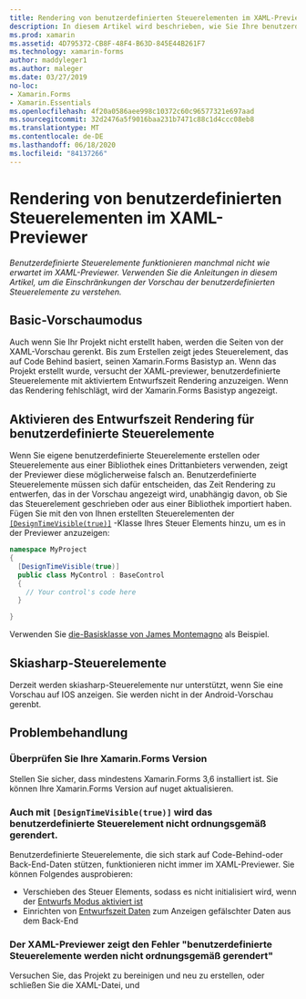 ```yaml
---
title: Rendering von benutzerdefinierten Steuerelementen im XAML-Previewer
description: In diesem Artikel wird beschrieben, wie Sie Ihre benutzerdefinierten Steuerelemente im XAML-Previewer anzeigen.
ms.prod: xamarin
ms.assetid: 4D795372-CB8F-48F4-B63D-845E44B261F7
ms.technology: xamarin-forms
author: maddyleger1
ms.author: maleger
ms.date: 03/27/2019
no-loc:
- Xamarin.Forms
- Xamarin.Essentials
ms.openlocfilehash: 4f20a0586aee998c10372c60c96577321e697aad
ms.sourcegitcommit: 32d2476a5f9016baa231b7471c88c1d4ccc08eb8
ms.translationtype: MT
ms.contentlocale: de-DE
ms.lasthandoff: 06/18/2020
ms.locfileid: "84137266"
---
```

# <a name="render-custom-controls-in-the-xaml-previewer"></a>Rendering von benutzerdefinierten Steuerelementen im XAML-Previewer

_Benutzerdefinierte Steuerelemente funktionieren manchmal nicht wie erwartet im XAML-Previewer. Verwenden Sie die Anleitungen in diesem Artikel, um die Einschränkungen der Vorschau der benutzerdefinierten Steuerelemente zu verstehen._

## <a name="basic-preview-mode"></a>Basic-Vorschaumodus

Auch wenn Sie Ihr Projekt nicht erstellt haben, werden die Seiten von der XAML-Vorschau gerenkt. Bis zum Erstellen zeigt jedes Steuerelement, das auf Code Behind basiert, seinen Xamarin.Forms Basistyp an. Wenn das Projekt erstellt wurde, versucht der XAML-previewer, benutzerdefinierte Steuerelemente mit aktiviertem Entwurfszeit Rendering anzuzeigen. Wenn das Rendering fehlschlägt, wird der Xamarin.Forms Basistyp angezeigt.

## <a name="enable-design-time-rendering-for-custom-controls"></a>Aktivieren des Entwurfszeit Rendering für benutzerdefinierte Steuerelemente

Wenn Sie eigene benutzerdefinierte Steuerelemente erstellen oder Steuerelemente aus einer Bibliothek eines Drittanbieters verwenden, zeigt der Previewer diese möglicherweise falsch an. Benutzerdefinierte Steuerelemente müssen sich dafür entscheiden, das Zeit Rendering zu entwerfen, das in der Vorschau angezeigt wird, unabhängig davon, ob Sie das Steuerelement geschrieben oder aus einer Bibliothek importiert haben. Fügen Sie mit den von Ihnen erstellten Steuerelementen der [`[DesignTimeVisible(true)]`](xref:System.ComponentModel.DesignTimeVisibleAttribute) -Klasse Ihres Steuer Elements hinzu, um es in der Previewer anzuzeigen:

```csharp
namespace MyProject
{
  [DesignTimeVisible(true)]
  public class MyControl : BaseControl
  {
    // Your control's code here
  }

}
```

Verwenden Sie [die-Basisklasse von James Montemagno](https://github.com/jamesmontemagno/ImageCirclePlugin/blob/master/src/ImageCircle/CircleImage.shared.cs) als Beispiel.

## <a name="skiasharp-controls"></a>Skiasharp-Steuerelemente

Derzeit werden skiasharp-Steuerelemente nur unterstützt, wenn Sie eine Vorschau auf IOS anzeigen. Sie werden nicht in der Android-Vorschau gerenbt.

## <a name="troubleshooting"></a>Problembehandlung

### <a name="check-your-xamarinforms-version"></a>Überprüfen Sie Ihre Xamarin.Forms Version
Stellen Sie sicher, dass mindestens Xamarin.Forms 3,6 installiert ist. Sie können Ihre Xamarin.Forms Version auf nuget aktualisieren.

### <a name="even-with-designtimevisibletrue-my-custom-control-isnt-rendering-properly"></a>Auch mit `[DesignTimeVisible(true)]` wird das benutzerdefinierte Steuerelement nicht ordnungsgemäß gerendert.
Benutzerdefinierte Steuerelemente, die sich stark auf Code-Behind-oder Back-End-Daten stützen, funktionieren nicht immer im XAML-Previewer. Sie können Folgendes ausprobieren:

* Verschieben des Steuer Elements, sodass es nicht initialisiert wird, wenn der [Entwurfs Modus aktiviert ist](index.md#detect-design-mode)
* Einrichten von [Entwurfszeit Daten](design-time-data.md) zum Anzeigen gefälschter Daten aus dem Back-End

### <a name="the-xaml-previewer-shows-the-error-custom-controls-arent-rendering-properly"></a>Der XAML-Previewer zeigt den Fehler "benutzerdefinierte Steuerelemente werden nicht ordnungsgemäß gerendert"
Versuchen Sie, das Projekt zu bereinigen und neu zu erstellen, oder schließen Sie die XAML-Datei, und
